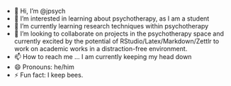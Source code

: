 - 👋 Hi, I’m @jpsych
- 👀 I’m interested in learning about psychotherapy, as I am a student
- 🌱 I’m currently learning research techniques within psychotherapy
- 💞️ I’m looking to collaborate on projects in the psychotherapy space and currently excited by the potential of RStudio/Latex/Markdown/Zettlr to work on academic works in a distraction-free environment.
- 📫 How to reach me ... I am currently keeping my head down
- 😄 Pronouns: he/him
- ⚡ Fun fact: I keep bees.

<!---
jpsych/jpsych is a ✨ special ✨ repository because its `README.md` (this file) appears on your GitHub profile.
You can click the Preview link to take a look at your changes.
--->
